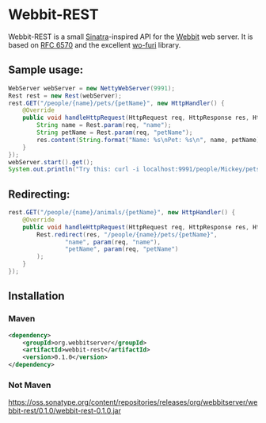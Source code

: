 # Webbit-REST

Webbit-REST is a small [Sinatra](http://www.sinatrarb.com/)-inspired API for the [Webbit](https://github.com/webbit/webbit) web server.
It is based on [RFC 6570](http://tools.ietf.org/html/rfc6570) and the excellent [wo-furi](http://code.google.com/p/wo-furi/) library.

## Sample usage:

```java
WebServer webServer = new NettyWebServer(9991);
Rest rest = new Rest(webServer);
rest.GET("/people/{name}/pets/{petName}", new HttpHandler() {
    @Override
    public void handleHttpRequest(HttpRequest req, HttpResponse res, HttpControl ctl) {
        String name = Rest.param(req, "name");
        String petName = Rest.param(req, "petName");
        res.content(String.format("Name: %s\nPet: %s\n", name, petName)).end();
    }
});
webServer.start().get();
System.out.println("Try this: curl -i localhost:9991/people/Mickey/pets/Pluto");
```

## Redirecting:

```java
rest.GET("/people/{name}/animals/{petName}", new HttpHandler() {
    @Override
    public void handleHttpRequest(HttpRequest req, HttpResponse res, HttpControl ctl) {
        Rest.redirect(res, "/people/{name}/pets/{petName}",
                "name", param(req, "name"),
                "petName", param(req, "petName")
        );
    }
});
```

## Installation

### Maven

```xml
<dependency>
    <groupId>org.webbitserver</groupId>
    <artifactId>webbit-rest</artifactId>
    <version>0.1.0</version>
</dependency>
```

### Not Maven

https://oss.sonatype.org/content/repositories/releases/org/webbitserver/webbit-rest/0.1.0/webbit-rest-0.1.0.jar
